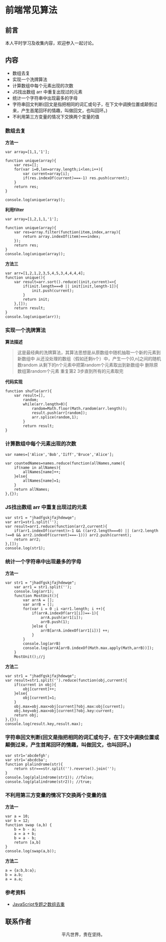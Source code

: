 # 前端常见算法

## 前言

本人平时学习及收集内容，欢迎参入一起讨论。

## 内容

- 数组去复
- 实现一个洗牌算法
- 计算数组中每个元素出现的次数
- JS找出数组 arr 中重复出现过的元素
- 统计一个字符串中出现最多的字母
- 字符串回文判断(回文是指把相同的词汇或句子，在下文中调换位置或颠倒过来，产生首尾回环的情趣，叫做回文，也叫回环。)
- 不利用第三方变量的情况下交换两个变量的值

### 数组去复

**方法一**

```
var array=[1,1,'1'];

function unique(array){
    var res=[];
    for(var i=0,len=array.length;i<len;i++){
        var current=array[i];
        if(res.indexOf(current)===-1) res.push(current);
    }
    return res;
}

console.log(unique(array));
```

**利用filter**

```
var array=[1,2,1,1,'1'];

function unique(array){
    var res=array.filter(function(item,index,array){
        return array.indexOf(item)===index;
    });
    return res;
}
console.log(unique(array));
```

**方法三**

```
var arr=[1,2,1,2,3,5,4,5,3,4,4,4,4];
function unique(){
    var result=arr.sort().reduce((init,current)=>{
        if(init.length===0 || init[init,length-1]){
            init.push(current);
        }
        return init;
    },[]);
    return result;
}
console.log(unique(arr));
```

### 实现一个洗牌算法

**算法描述**

>这是最经典的洗牌算法，其算法思想是从原数组中随机抽取一个新的元素到新数组中
>从还没处理的数组（假如还剩n个）中，产生一个[0,n]之间的随机数random
>从剩下的n个元素中把第random个元素取出到新数组中
>删除原数组第random个元素
>重复第2 3步直到所有的元素取完

**代码实现**

```
function shufle(arr){
	var result=[],
		random;
		while(arr.length>0){
			random=Math.floor(Math.random(arr.length));
			result.push(arr[random]);
			arr.splice(random,1);
		}
		return result;
}
```

### 计算数组中每个元素出现的次数

```
var names=['Alice','Bob','Iiff','Bruce','Alice'];

var countedNames=names.reduce(function(allNames,name){
    if(name in allNames){
        allNames[name]++;
    }else{
        allNames[name]=1;
    }
    return allNames;
},{});
```

### JS找出数组 arr 中重复出现过的元素

```
var str1 = "jhadfgskjfajhdewqe";
var arr1=str1.split('');
var result=arr1.reduce(function(arr2,current){
	if(arr1.indexOf(current)>-1 && ((arr2.length===0) || (arr2.length !==0 && arr2.indexOf(current)===-1))) arr2.push(current);
	return arr2;
},[]);
console.log(str1);
```

### 统计一个字符串中出现最多的字母

**方法一**

```
var str1 = "jhadfgskjfajhdewqe";  
    var arr1 = str1.split('');  
    console.log(arr1);  
    function MostUnit(){  
        var arrA = [];  
        var arrB = [];  
        for(var i = 0 ;i <arr1.length; i ++){  
            if(arrA.indexOf(arr1[i])==-1){  
                arrA.push(arr1[i]);  
                arrB.push(1);  
            }else {  
                arrB[arrA.indexOf(arr1[i])] ++;  
            }  
        }  
        console.log(arrB)  
        console.log(arrA[arrB.indexOf(Math.max.apply(Math,arrB))]);  
    }  
    MostUnit();//j  
```

**方法二**

```
var str1 = "jhadfgskjfajhdewqe";
var result=str1.split('').reduce(function(obj,current){
	if(current in obj){
		obj[current]++;
	}else{
		obj[current]=1;
	}
	obj.max=obj.max>obj[current]?obj.max:obj[current];
	obj.key=obj.max>obj[current]?obj.key:current;
	return obj;
},{});
console.log(result.key,result.max);
```

### 字符串回文判断(回文是指把相同的词汇或句子，在下文中调换位置或颠倒过来，产生首尾回环的情趣，叫做回文，也叫回环。)

```
var str1='abcdefgh';
var str1='abcdcba';
function plalindrome(str){
    return str===str.split('').reverse().join('');
}
console.log(plalindrome(str1)); //false;
console.log(plalindrome(str2)); //true;
```

### 不利用第三方变量的情况下交换两个变量的值

**方法一**

```
var a = 10;  
var b = 12;  
function swap (a,b) {  
    b = b - a;  
    a = a + b;  
    b = a - b;  
    return [a,b]  
}  
console.log(swap(a,b));  
```

**方法二**

```
a = {a:b,b:a};
b = a.b;
a = a.a;
```

### 参考资料

- [JavaScript专题之数组去重](https://github.com/mqyqingfeng/Blog/issues/27)

## 联系作者

<div align="center">
    <p>
        平凡世界，贵在坚持。
    </p>
    <img :src="$withBase('/about/contact.png')" />
</div>